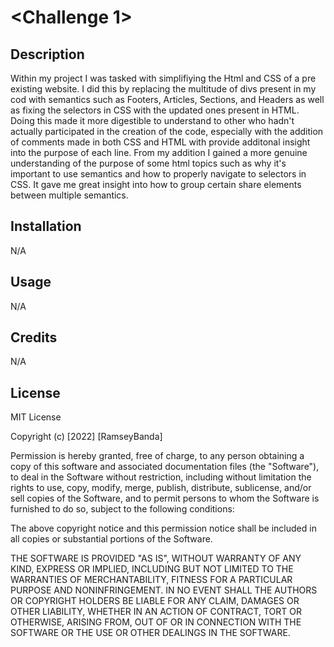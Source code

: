 # <Challenge 1>

## Description

Within my project I was tasked with simplifiying the Html and CSS of a pre existing website. I did this by replacing the multitude of divs present in my cod with semantics such as Footers, Articles, Sections, and Headers as well as fixing the selectors in CSS with the updated ones present in HTML. Doing this made it more digestible to understand to other who hadn't actually participated in the creation of the code, especially with the addition of comments made in both CSS and HTML with provide additonal insight into the purpose of each line. From my addition I gained a more genuine understanding of the purpose of some html topics such as why it's important to use semantics and how to properly navigate to selectors in CSS. It gave me great insight into how to group certain share elements between multiple semantics.

## Installation

N/A

## Usage

N/A

## Credits

N/A

## License

MIT License

Copyright (c) [2022] [RamseyBanda]

Permission is hereby granted, free of charge, to any person obtaining a copy
of this software and associated documentation files (the "Software"), to deal
in the Software without restriction, including without limitation the rights
to use, copy, modify, merge, publish, distribute, sublicense, and/or sell
copies of the Software, and to permit persons to whom the Software is
furnished to do so, subject to the following conditions:

The above copyright notice and this permission notice shall be included in all
copies or substantial portions of the Software.

THE SOFTWARE IS PROVIDED "AS IS", WITHOUT WARRANTY OF ANY KIND, EXPRESS OR
IMPLIED, INCLUDING BUT NOT LIMITED TO THE WARRANTIES OF MERCHANTABILITY,
FITNESS FOR A PARTICULAR PURPOSE AND NONINFRINGEMENT. IN NO EVENT SHALL THE
AUTHORS OR COPYRIGHT HOLDERS BE LIABLE FOR ANY CLAIM, DAMAGES OR OTHER
LIABILITY, WHETHER IN AN ACTION OF CONTRACT, TORT OR OTHERWISE, ARISING FROM,
OUT OF OR IN CONNECTION WITH THE SOFTWARE OR THE USE OR OTHER DEALINGS IN THE
SOFTWARE.